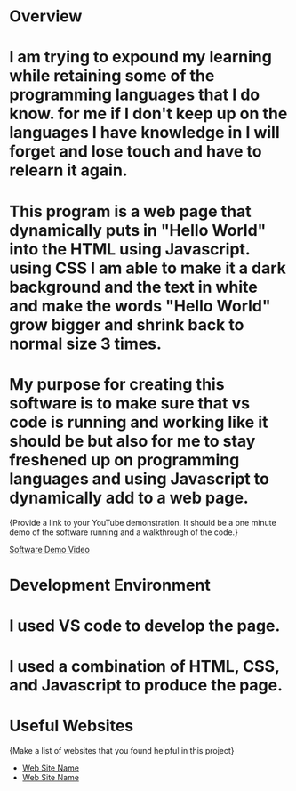 # Overview

# I am trying to expound my learning while retaining some of the programming languages that I do know. for me if I don't keep up on the languages I have knowledge in I will forget and lose touch and have to relearn it again.


# This program is a web page that dynamically puts in "Hello World" into the HTML using Javascript. using CSS I am able to make it a dark background and the text in white and make the words "Hello World" grow bigger and shrink back to normal size 3 times.

# My purpose for creating this software is to make sure that vs code is running and working like it should be but also for me to stay freshened up on programming languages and using Javascript to dynamically add to a web page. 

{Provide a link to your YouTube demonstration.  It should be a one minute demo of the software running and a walkthrough of the code.}

[Software Demo Video](http://youtube.link.goes.here)

# Development Environment

# I used VS code to develop the page.

# I used a combination of HTML, CSS, and Javascript to produce the page. 

# Useful Websites

{Make a list of websites that you found helpful in this project}
* [Web Site Name](http://url.link.goes.here)
* [Web Site Name](http://url.link.goes.here)


